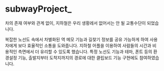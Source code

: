 # subwayProject_

차의 존재 여부와 관계 없이, 지하철은 우리 생황레서 없어서는 안 될 교통수단이 되었습니다. 

복잡한 노선도 속에서 차별화된 역 메모 기능과 길찾기 정보를 공유 가능하게 하여 사용자에게 보다 효율적인 소통을 도와줍니다.
지하철 어플을 이용하여 사람들의 시간과 비용적인 측면에서 더 유리할 수 있도록 했습니다. 
특정 노선도 기능과 테마, 폰트 등의 환경설정 기능, 출발지부터 도착지까지의 경로에 대한 클립보드 기능 구현에도 참여하였습니다. 
